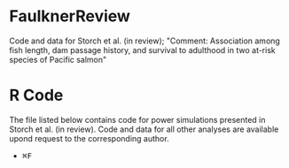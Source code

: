 # FaulknerReview
Code and data for Storch et al. (in review); "Comment: Association among fish length, dam passage history, and survival to adulthood in two at-risk species of Pacific salmon" 

# R Code
The file listed below contains code for power simulations presented in Storch et al. (in review).  Code and data for all other analyses are available upond request to the corresponding author.

* <kbd>⌘F</kbd>

